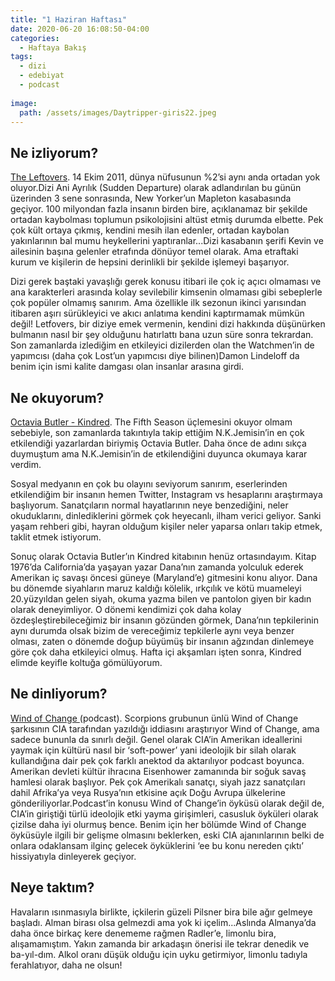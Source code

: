 ```yaml
--- 
title: "1 Haziran Haftası"
date: 2020-06-20 16:08:50-04:00
categories:
  - Haftaya Bakış
tags:
  - dizi
  - edebiyat
  - podcast
  
image: 
  path: /assets/images/Daytripper-giris22.jpeg
---
```


## Ne izliyorum?
[The Leftovers](https://www.hbo.com/the-leftovers). 14 Ekim 2011, dünya nüfusunun %2’si aynı anda ortadan yok oluyor.Dizi Ani Ayrılık (Sudden Departure) olarak adlandırılan bu günün üzerinden 3 sene sonrasında, New Yorker’un Mapleton kasabasında geçiyor. 100 milyondan fazla insanın birden bire, açıklanamaz bir şekilde ortadan kaybolması toplumun psikolojisini altüst etmiş durumda elbette. Pek çok kült ortaya çıkmış, kendini mesih ilan edenler, ortadan kaybolan yakınlarının bal mumu heykellerini yaptıranlar...Dizi kasabanın şerifi Kevin ve ailesinin başına gelenler etrafında dönüyor temel olarak. Ama etraftaki kurum ve kişilerin de hepsini derinlikli bir şekilde işlemeyi başarıyor.
	
Dizi gerek baştaki yavaşlığı gerek konusu itibari ile çok iç açıcı olmaması ve ana karakterleri arasında kolay sevilebilir kimsenin olmaması gibi sebeplerle çok popüler olmamış sanırım. Ama özellikle ilk sezonun ikinci yarısından itibaren aşırı sürükleyici ve akıcı anlatıma kendini kaptırmamak mümkün değil! Letfovers, bir diziye emek vermenin, kendini dizi hakkında düşünürken bulmanın nasıl bir şey olduğunu hatırlattı bana uzun süre sonra tekrardan. Son zamanlarda izlediğim en etkileyici dizilerden olan the Watchmen’in de yapımcısı (daha çok Lost’un yapımcısı diye bilinen)Damon Lindeloff da benim için ismi kalite damgası olan insanlar arasına girdi. 

## Ne okuyorum?
[Octavia Butler - Kindred](https://www.goodreads.com/book/show/60931.Kindred). The Fifth Season üçlemesini okuyor olmam sebebiyle, son zamanlarda takıntıyla takip ettiğim N.K.Jemisin’in en çok etkilendiği  yazarlardan biriymiş Octavia Butler. Daha önce de adını sıkça duymuştum ama N.K.Jemisin’in de etkilendiğini duyunca okumaya karar verdim. 

Sosyal medyanın en çok bu olayını seviyorum sanırım, eserlerinden etkilendiğim bir insanın hemen Twitter, Instagram vs hesaplarını araştırmaya başlıyorum. Sanatçıların normal hayatlarının neye benzediğini, neler okuduklarını, dinlediklerini görmek çok heyecanlı, ilham verici geliyor. Sanki yaşam rehberi gibi, hayran olduğum kişiler neler yaparsa onları takip etmek, taklit etmek istiyorum.

Sonuç olarak Octavia Butler’ın Kindred kitabının henüz ortasındayım. Kitap 1976’da California’da yaşayan yazar Dana’nın  zamanda yolculuk ederek Amerikan iç savaşı öncesi güneye (Maryland’e) gitmesini konu alıyor. Dana bu dönemde siyahların maruz kaldığı kölelik, ırkçılık ve kötü muameleyi 20.yüzyıldan gelen siyah, okuma yazma bilen ve pantolon giyen bir kadın olarak deneyimliyor. O dönemi kendimizi çok daha kolay özdeşleştirebileceğimiz bir insanın gözünden görmek, Dana’nın tepkilerinin aynı durumda olsak bizim de vereceğimiz tepkilerle aynı veya benzer olması, zaten o dönemde doğup büyümüş bir insanın ağzından dinlemeye göre çok daha etkileyici olmuş. Hafta içi akşamları işten sonra, Kindred elimde keyifle koltuğa gömülüyorum. 

## Ne dinliyorum?
[Wind of Change ](https://crooked.com/podcast-series/wind-of-change/)(podcast). Scorpions grubunun ünlü Wind of Change şarkısının CIA tarafından yazıldığı iddiasını araştırıyor Wind of Change, ama sadece bununla da sınırlı değil. Genel olarak CIA’in Amerikan ideallerini yaymak için kültürü nasıl bir ‘soft-power’ yani ideolojik bir silah olarak kullandığına dair pek çok farklı anektod da aktarılıyor podcast boyunca. Amerikan devleti kültür ihracına Eisenhower zamanında bir soğuk savaş hamlesi olarak başlıyor. Pek çok Amerikalı sanatçı, siyah jazz sanatçıları dahil Afrika’ya veya Rusya’nın etkisine açık Doğu Avrupa ülkelerine gönderiliyorlar.Podcast’in konusu Wind of Change’in öyküsü olarak değil de, CIA’in giriştiği türlü ideolojik etki yayma girişimleri, casusluk öyküleri olarak çizilse daha iyi olurmuş bence. Benim için her bölümde Wind of Change öyküsüyle ilgili bir gelişme olmasını beklerken, eski CIA ajanınlarının belki de onlara odaklansam ilginç gelecek öyküklerini ‘ee bu konu nereden çıktı’ hissiyatıyla dinleyerek geçiyor.

## Neye taktım?
Havaların ısınmasıyla birlikte, içkilerin güzeli Pilsner bira bile ağır gelmeye başladı. Alman birası olsa gelmezdi ama yok ki içelim...Aslında Almanya’da daha önce birkaç kere denememe rağmen Radler’e, limonlu bira, alışamamıştım. Yakın zamanda bir arkadaşın önerisi ile tekrar denedik ve ba-yıl-dım. Alkol oranı düşük olduğu için uyku getirmiyor, limonlu tadıyla ferahlatıyor, daha ne olsun!